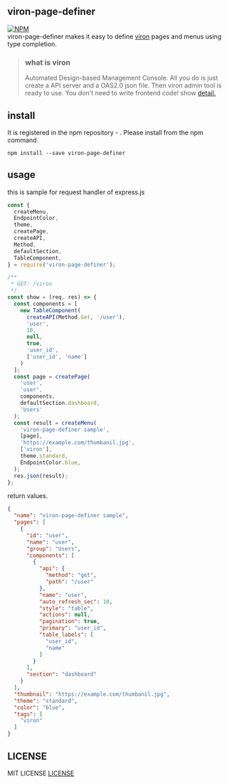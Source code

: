 ## viron-page-definer
[![NPM](https://nodei.co/npm/viron-page-definer.png?downloads=true&downloadRank=true&stars=true)](https://www.npmjs.com/package/viron-page-definer)  
viron-page-definer makes it easy to define [viron](https://github.com/cam-inc/viron) pages and menus using type completion.

> ### what is viron
> Automated Design-based Management Console.
> All you do is just create a API server and a OAS2.0 json file. Then viron admin tool is ready to use. You don't need to write frontend code!
> show [detail.](https://github.com/cam-inc/viron)

## install
It is registered in the npm repository - . Please install from the npm command.
```
npm install --save viron-page-definer
```

## usage
this is sample for request handler of express.js
``` javascript
const {
  createMenu,
  EndpointColor,
  theme,
  createPage,
  createAPI,
  Method,
  defaultSection,
  TableComponent,
} = require('viron-page-definer');

/**
 * GET: /viron
 */
const show = (req, res) => {
  const components = [
    new TableComponent(
      createAPI(Method.Get, '/user'),
      'user',
      10,
      null,
      true,
      'user_id',
      ['user_id', 'name']
    )
  ];
  const page = createPage(
    'user',
    'user',
    components,
    defaultSection.dashboard,
    'Users'
  );
  const result = createMenu(
    'viron-page-definer sample',
    [page],
    'https://example.com/thumbanil.jpg',
    ['viron'],
    theme.standard,
    EndpointColor.blue,
  );
  res.json(result);
};
```

return values.
```json
{
  "name": "viron-page-definer sample",
  "pages": [
    {
      "id": "user",
      "name": "user",
      "group": "Users",
      "components": [
        {
          "api": {
            "method": "get",
            "path": "/user"
          },
          "name": "user",
          "auto_refresh_sec": 10,
          "style": "table",
          "actions": null,
          "pagination": true,
          "primary": "user_id",
          "table_labels": [
            "user_id",
            "name"
          ]
        }
      ],
      "section": "dashboard"
    }
  ],
  "thumbnail": "https://example.com/thumbanil.jpg",
  "theme": "standard",
  "color": "blue",
  "tags": [
    "viron"
  ]
}
```

## LICENSE
MIT LICENSE [LICENSE](https://github.com/ishikawa-pro/viron-page-definer/blob/master/LICENSE)
